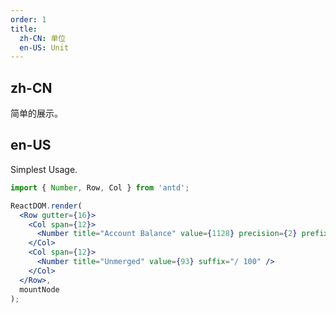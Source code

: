 ```yaml
---
order: 1
title:
  zh-CN: 单位
  en-US: Unit
---
```


## zh-CN

简单的展示。

## en-US

Simplest Usage.

```jsx
import { Number, Row, Col } from 'antd';

ReactDOM.render(
  <Row gutter={16}>
    <Col span={12}>
      <Number title="Account Balance" value={1128} precision={2} prefix="¥" />
    </Col>
    <Col span={12}>
      <Number title="Unmerged" value={93} suffix="/ 100" />
    </Col>
  </Row>,
  mountNode
);
```
